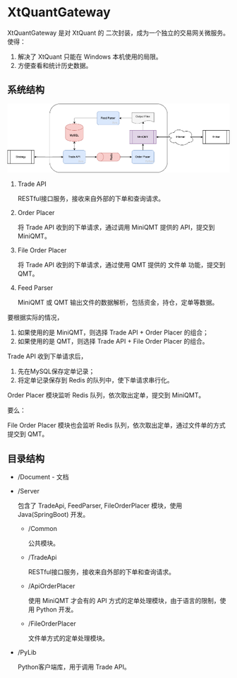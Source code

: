 # XtQuantGateway

XtQuantGateway 是对 XtQuant 的 二次封装，成为一个独立的交易网关微服务。使得：

1. 解决了 XtQuant 只能在 Windows 本机使用的局限。
2. 方便查看和统计历史数据。

## 系统结构

![summary.drawio.png](Document/summary.drawio.png)

1. Trade API

   RESTful接口服务，接收来自外部的下单和查询请求。

2. Order Placer

   将 Trade API 收到的下单请求，通过调用 MiniQMT 提供的 API，提交到 MiniQMT。

3. File Order Placer

   将 Trade API 收到的下单请求，通过使用 QMT 提供的 文件单 功能，提交到 QMT。

4. Feed Parser

   MiniQMT 或 QMT 输出文件的数据解析，包括资金，持仓，定单等数据。

要根据实际的情况，

1. 如果使用的是 MiniQMT，则选择 Trade API + Order Placer 的组合；
2. 如果使用的是 QMT，则选择 Trade API + File Order Placer 的组合。

Trade API 收到下单请求后，

1. 先在MySQL保存定单记录；
2. 将定单记录保存到 Redis 的队列中，使下单请求串行化。

Order Placer 模块监听 Redis 队列，依次取出定单，提交到 MiniQMT。

要么：

File Order Placer 模块也会监听 Redis 队列，依次取出定单，通过文件单的方式提交到 QMT。

## 目录结构

* /Document - 文档

* /Server

  包含了 TradeApi, FeedParser, FileOrderPlacer 模块，使用 Java(SpringBoot) 开发。

  * /Common
  
    公共模块。

  * /TradeApi

    RESTful接口服务，接收来自外部的下单和查询请求。 

  * /ApiOrderPlacer

    使用 MiniQMT 才会有的 API 方式的定单处理模块，由于语言的限制，使用 Python 开发。

  * /FileOrderPlacer
  
    文件单方式的定单处理模块。

* /PyLib

  Python客户端库，用于调用 Trade API。
